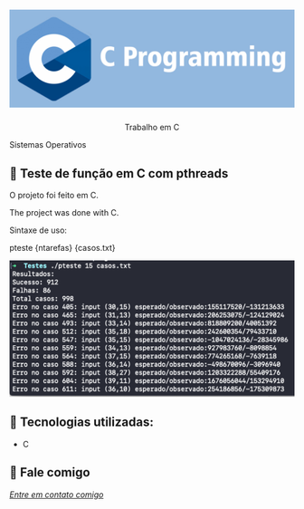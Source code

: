 <h1 align="center">
    <img width="600" src="c.png" />
</h1>


<p align="center">
Trabalho em C
    
Sistemas Operativos
  
</p>

📌 Teste de função em C com pthreads
------------------
O projeto foi feito em C.


The project was done with C.

Sintaxe de uso:

pteste {ntarefas} {casos.txt}


<img src="print.png" alt="page-home">


🔧 Tecnologias utilizadas:
------------------

- C 

💬 Fale comigo
------------------
[*Entre em contato comigo*](https://www.linkedin.com/in/ivo-baptista-3712144/)

